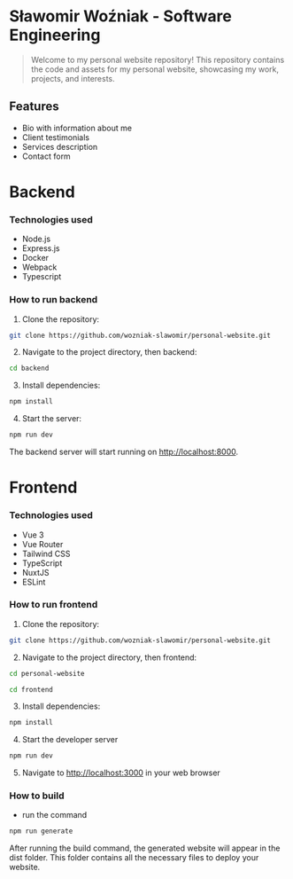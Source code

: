 
# Sławomir Woźniak - Software Engineering

> Welcome to my personal website repository! This repository contains the code and assets for my personal website, showcasing my work, projects, and interests.

## Features

- Bio with information about me
- Client testimonials
- Services description
- Contact form

# Backend

### Technologies used

- Node.js
- Express.js
- Docker
- Webpack
- Typescript

### How to run backend

1. Clone the repository:

```sh
git clone https://github.com/wozniak-slawomir/personal-website.git
```

2. Navigate to the project directory, then backend:

```sh
cd backend
```

3. Install dependencies:

```sh
npm install
```

4. Start the server:

```sh
npm run dev
```

The backend server will start running on [http://localhost:8000](http://localhost:8000).

# Frontend

### Technologies used

- Vue 3
- Vue Router
- Tailwind CSS
- TypeScript
- NuxtJS
- ESLint

### How to run frontend

1. Clone the repository:

```sh
git clone https://github.com/wozniak-slawomir/personal-website.git
```

2. Navigate to the project directory, then frontend:

```sh
cd personal-website
```

```sh
cd frontend
```

3. Install dependencies:

```sh
npm install
```

4. Start the developer server

```sh
npm run dev
```

5. Navigate to [http://localhost:3000](http://localhost:3000) in your web browser

### How to build

- run the command

```sh
npm run generate
```

After running the build command, the generated website will appear in the dist folder. This folder contains all the necessary files to deploy your website.